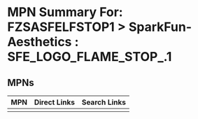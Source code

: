 



# MPN Summary For: FZSASFELFSTOP1 > SparkFun-Aesthetics : SFE_LOGO_FLAME_STOP_.1

## MPNs
  

|MPN|Direct Links|Search Links|
| :--- | :--- | :--- |
||||
